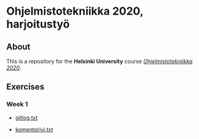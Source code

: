 # Ohjelmistotekniikka 2020, harjoitustyö

## About

This is a repository for the **Helsinki University** course [*Ohjelmistotekniikka 2020*](https://github.com/mluukkai/ohjelmistotekniikka-kevat-2020/).

## Exercises

### Week 1

* [gitlog.txt](https://github.com/joonaspartanen/ot-harjoitustyo/blob/master/laskarit/viikko1/gitlog.txt)

* [komentorivi.txt](https://github.com/joonaspartanen/ot-harjoitustyo/blob/master/laskarit/viikko1/komentorivi.txt)

